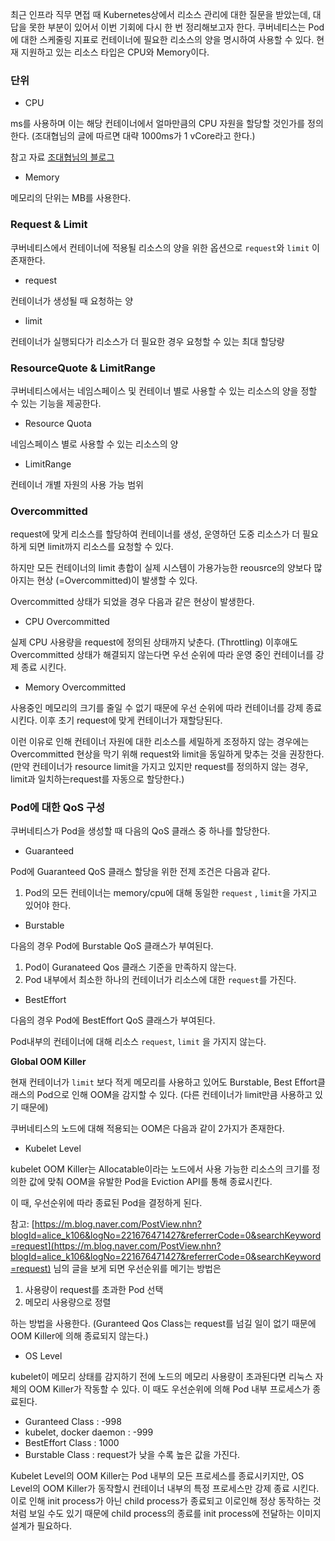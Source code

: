 최근 인프라 직무 면접 때 Kubernetes상에서 리소스 관리에 대한 질문을 받았는데, 대답을 못한 부분이 있어서 이번 기회에 다시 한 번 정리해보고자 한다.
쿠버네티스는 Pod에 대한 스케줄링 지표로 컨테이너에 필요한 리소스의 양을 명시하여 사용할 수 있다. 현재 지원하고 있는 리소스 타입은 CPU와 Memory이다.

### 단위

- CPU

ms를 사용하며 이는 해당 컨테이너에서 얼마만큼의 CPU 자원을 할당할 것인가를 정의한다. (조대협님의 글에 따르면 대략 1000ms가 1 vCore라고 한다.) 

참고 자료 [조대협님의 블로그](https://bcho.tistory.com/1291)

- Memory

메모리의 단위는 MB를 사용한다.

### Request & Limit
쿠버네티스에서 컨테이너에 적용될 리소스의 양을 위한 옵션으로 `request`와 `limit` 이 존재한다.

- request

컨테이너가 생성될 때 요청하는 양

- limit

컨테이너가 실행되다가 리소스가 더 필요한 경우 요청할 수 있는 최대 할당량

### ResourceQuote & LimitRange

쿠버네티스에서는 네임스페이스 및 컨테이너 별로 사용할 수 있는 리소스의 양을 정할 수 있는 기능을 제공한다.

- Resource Quota

네임스페이스 별로 사용할 수 있는 리소스의 양

- LimitRange

컨테이너 개별 자원의 사용 가능 범위

### Overcommitted

request에 맞게 리소스를 할당하여 컨테이너를 생성, 운영하던 도중 리소스가 더 필요하게 되면 limit까지 리소스를 요청할 수 있다.

하지만 모든 컨테이너의 limit 총합이 실제 시스템이 가용가능한 reousrce의 양보다 많아지는 현상 (=Overcommitted)이 발생할 수 있다.

Overcommitted 상태가 되었을 경우 다음과 같은 현상이 발생한다.

- CPU Overcommitted

실제 CPU 사용량을 request에 정의된 상태까지 낮춘다. (Throttling) 이후애도 Overcommitted 상태가 해결되지 않는다면 우선 순위에 따라 운영 중인 컨테이너를 강제 종료 시킨다.

- Memory Overcommitted

사용중인 메모리의 크기를 줄일 수 없기 때문에 우선 순위에 따라 컨테이너를 강제 종료 시킨다. 이후 초기 request에 맞게 컨테이너가 재할당된다.

이런 이유로 인해 컨테이너 자원에 대한 리소스를 세밀하게 조정하지 않는 경우에는 Overcommitted 현상을 막기 위해 request와 limit을 동일하게 맞추는 것을 권장한다. (만약 컨테이너가 resource limit을 가지고 있지만 request를 정의하지 않는 경우, limit과 일치하는request를 자동으로 할당한다.)

### Pod에 대한 QoS 구성

쿠버네티스가 Pod을 생성할 때 다음의 QoS 클래스 중 하나를 할당한다.

- Guaranteed

Pod에 Guaranteed QoS 클래스 할당을 위한 전제 조건은 다음과 같다.

1. Pod의 모든 컨테이너는 memory/cpu에 대해 동일한 `request` , `limit`을 가지고 있어야 한다.
- Burstable

다음의 경우 Pod에 Burstable QoS 클래스가 부여된다.

1. Pod이 Guranateed Qos 클래스 기준을 만족하지 않는다.
2. Pod 내부에서 최소한 하나의 컨테이너가 리소스에 대한 `request`를 가진다.
- BestEffort

다음의 경우 Pod에 BestEffort QoS 클래스가 부여된다.

Pod내부의 컨테이너에 대해 리소스 `request`, `limit` 을 가지지 않는다.

**Global OOM Killer**

현재 컨테이너가 `limit` 보다 적게 메모리를 사용하고 있어도 Burstable, Best Effort클래스의 Pod으로 인해 OOM을 감지할 수 있다. (다른 컨테이너가 limit만큼 사용하고 있기 때문에)

쿠버네티스의 노드에 대해 적용되는 OOM은 다음과 같이 2가지가 존재한다.

- Kubelet Level

kubelet OOM Killer는 Allocatable이라는 노드에서 사용 가능한 리소스의 크기를 정의한 값에 맞춰 OOM을 유발한 Pod을 Eviction API를 통해 종료시킨다.

이 때, 우선순위에 따라 종료된 Pod을 결정하게 된다. 

참고: [https://m.blog.naver.com/PostView.nhn?blogId=alice_k106&logNo=221676471427&referrerCode=0&searchKeyword=request](https://m.blog.naver.com/PostView.nhn?blogId=alice_k106&logNo=221676471427&referrerCode=0&searchKeyword=request) 님의 글을 보게 되면 우선순위를 메기는 방법은 

1. 사용량이 request를 초과한 Pod 선택
2. 메모리 사용량으로 정렬

하는 방법을 사용한다. (Guranteed Qos Class는 request를 넘길 일이 없기 때문에 OOM Killer에 의해 종료되지 않는다.)

- OS Level

kubelet이 메모리 상태를 감지하기 전에 노드의 메모리 사용량이 초과된다면 리눅스 자체의 OOM Killer가 작동할 수 있다. 이 때도 우선순위에 의해 Pod 내부 프로세스가 종료된다.

- Guranteed Class : -998
- kubelet, docker daemon : -999
- BestEffort Class : 1000
- Burstable Class : request가 낮을 수록 높은 값을 가진다.

Kubelet Level의 OOM Killer는 Pod 내부의 모든 프로세스를 종료시키지만, OS Level의 OOM Killer가 동작할시 컨테이너 내부의 특정 프로세스만 강제 종료 시킨다. 이로 인해 init process가 아닌 child process가 종료되고 이로인해 정상 동작하는 것처럼 보일 수도 있기 때문에 child process의 종료를 init process에 전달하는 이미지 설계가 필요하다.
